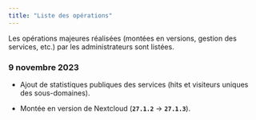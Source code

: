 ```yaml
---
title: "Liste des opérations"
---
```


Les opérations majeures réalisées (montées en versions, gestion des services, etc.) par les administrateurs sont listées.

### 9 novembre 2023

- Ajout de statistiques publiques des services (hits et visiteurs uniques des sous-domaines).

- Montée en version de Nextcloud (**`27.1.2`** -> **`27.1.3`**).